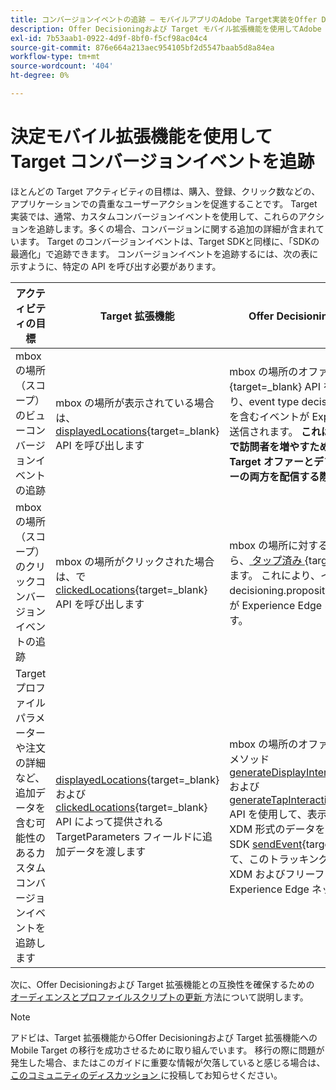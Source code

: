 ```yaml
---
title: コンバージョンイベントの追跡 – モバイルアプリのAdobe Target実装をOffer Decisioningおよび Target 拡張機能に移行します
description: Offer Decisioningおよび Target モバイル拡張機能を使用してAdobe Target コンバージョンイベントをトラッキングする方法について説明します
exl-id: 7b53aab1-0922-4d9f-8bf0-f5cf98ac04c4
source-git-commit: 876e664a213aec954105bf2d5547baab5d8a84ea
workflow-type: tm+mt
source-wordcount: '404'
ht-degree: 0%

---
```


# 決定モバイル拡張機能を使用して Target コンバージョンイベントを追跡

ほとんどの Target アクティビティの目標は、購入、登録、クリック数などの、アプリケーションでの貴重なユーザーアクションを促進することです。 Target 実装では、通常、カスタムコンバージョンイベントを使用して、これらのアクションを追跡します。多くの場合、コンバージョンに関する追加の詳細が含まれています。 Target のコンバージョンイベントは、Target SDKと同様に、「SDKの最適化」で追跡できます。 コンバージョンイベントを追跡するには、次の表に示すように、特定の API を呼び出す必要があります。

| アクティビティの目標 | Target 拡張機能 | Offer Decisioningと Target の拡張機能 |
|---|---|---|
| mbox の場所（スコープ）のビューコンバージョンイベントの追跡 | mbox の場所が表示されている場合は、[displayedLocations](https://developer.adobe.com/client-sdks/solution/adobe-target/api-reference/#displayedlocations){target=_blank} API を呼び出します | mbox の場所のオファーが表示されたら、[ 表示 ](https://developer.adobe.com/client-sdks/edge/adobe-journey-optimizer-decisioning/#proposition-tracking-using-direct-offer-class-methods){target=_blank} API を呼び出します。 これにより、event type decisioning.propositionDisplay を含むイベントが Experience Edge Network に送信されます。 **これは、Target アクティビティで訪問者を増やすために不可欠であり、通常の Target オファーとデフォルトの Target オファーの両方を配信する際に行う必要があります。** |
| mbox の場所（スコープ）のクリックコンバージョンイベントの追跡 | mbox の場所がクリックされた場合は、で [clickedLocations](https://developer.adobe.com/client-sdks/solution/adobe-target/api-reference/#displayedlocations){target=_blank} API を呼び出します | mbox の場所に対するオファーがクリックされたら、[ タップ済み ](https://developer.adobe.com/client-sdks/edge/adobe-journey-optimizer-decisioning/#proposition-tracking-using-direct-offer-class-methods){target=_blank} API を呼び出します。 これにより、イベントタイプ decisioning.propositionInteract を持つイベントが Experience Edge ネットワークに送信されます。 |
| Target プロファイルパラメーターや注文の詳細など、追加データを含む可能性のあるカスタムコンバージョンイベントを追跡します | [displayedLocations](https://developer.adobe.com/client-sdks/solution/adobe-target/api-reference/#displayedlocations){target=_blank} および [clickedLocations](https://developer.adobe.com/client-sdks/solution/adobe-target/api-reference/#displayedlocations){target=_blank} API によって提供される TargetParameters フィールドに追加データを渡します | mbox の場所のオファーで使用可能なパブリックメソッド [generateDisplayInteractionXdm](https://developer.adobe.com/client-sdks/edge/adobe-journey-optimizer-decisioning/#proposition-tracking-using-edge-extension-api){target=_blank} および [generateTapInteractionXdm](https://developer.adobe.com/client-sdks/edge/adobe-journey-optimizer-decisioning/#proposition-tracking-using-edge-extension-api){target=_blank} API を使用して、表示用およびクリック用に XDM 形式のデータを生成します。 次に、Edge SDK [sendEvent](https://developer.adobe.com/client-sdks/edge/edge-network/api-reference/#sendevent){target=_blank} API を呼び出して、このトラッキング XDM データを、追加の XDM およびフリーフォームデータと共に Experience Edge ネットワークに送信します。 |


次に、Offer Decisioningおよび Target 拡張機能との互換性を確保するための [ オーディエンスとプロファイルスクリプトの更新 ](update-audiences.md) 方法について説明します。

>[!NOTE]
>
>アドビは、Target 拡張機能からOffer Decisioningおよび Target 拡張機能への Mobile Target の移行を成功させるために取り組んでいます。 移行の際に問題が発生した場合、またはこのガイドに重要な情報が欠落していると感じる場合は、[ このコミュニティのディスカッション ](https://experienceleaguecommunities.adobe.com/t5/adobe-experience-platform-data/tutorial-discussion-migrate-target-from-at-js-to-web-sdk/m-p/575587?profile.language=ja#M463) に投稿してお知らせください。
